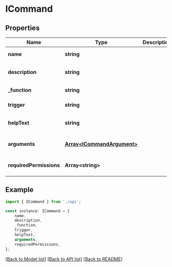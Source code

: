 # ICommand


## Properties

Name | Type | Description | Notes
------------ | ------------- | ------------- | -------------
**name** | **string** |  | [default to undefined]
**description** | **string** |  | [optional] [default to undefined]
**_function** | **string** |  | [default to undefined]
**trigger** | **string** |  | [default to undefined]
**helpText** | **string** |  | [optional] [default to undefined]
**arguments** | [**Array&lt;ICommandArgument&gt;**](ICommandArgument.md) |  | [optional] [default to undefined]
**requiredPermissions** | **Array&lt;string&gt;** |  | [optional] [default to undefined]

## Example

```typescript
import { ICommand } from './api';

const instance: ICommand = {
    name,
    description,
    _function,
    trigger,
    helpText,
    arguments,
    requiredPermissions,
};
```

[[Back to Model list]](../README.md#documentation-for-models) [[Back to API list]](../README.md#documentation-for-api-endpoints) [[Back to README]](../README.md)
